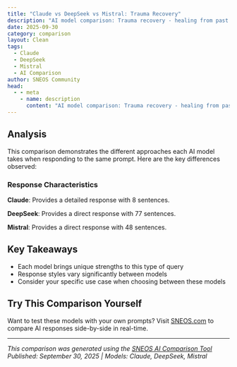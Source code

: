 ```yaml
---
title: "Claude vs DeepSeek vs Mistral: Trauma Recovery"
description: "AI model comparison: Trauma recovery - healing from past emotional wounds..."
date: 2025-09-30
category: comparison
layout: Clean
tags:
  - Claude
  - DeepSeek
  - Mistral
  - AI Comparison
author: SNEOS Community
head:
  - - meta
    - name: description
      content: "AI model comparison: Trauma recovery - healing from past emotional wounds..."
---
```


<ChatComparison
  title="Claude vs DeepSeek vs Mistral: Trauma Recovery"
  prompt="Trauma recovery - healing from past emotional wounds"
  :responses='{
    "Claude": "# Trauma Recovery: A Path to Healing\n\nHealing from emotional wounds is a deeply personal journey that requires patience, self-compassion, and often professional support. Here\u0027s a framework for understanding and approaching trauma recovery:\n\n## Understanding Trauma\u0027s Impact\n\n**Common effects:**\n- Hypervigilance or emotional numbing\n- Difficulty trusting others or yourself\n- Intrusive memories or avoidance\n- Physical symptoms (sleep issues, tension, fatigue)\n- Relationship challenges\n\n## Key Principles of Healing\n\n### 1. **Safety First**\n- Create physical and emotional safety\n- Establish stable routines and environments\n- Learn grounding techniques for overwhelming moments\n\n### 2. **Process with Support**\n- Consider therapy (EMDR, trauma-focused CBT, somatic therapy)\n- Join support groups when ready\n- Lean on trusted friends/family appropriately\n\n### 3. **Reconnect with Your Body**\n- Gentle movement (yoga, walking, stretching)\n- Breathwork and mindfulness practices\n- Notice physical sensations without judgment\n\n### 4. **Rebuild Your Narrative**\n- Journal about your experiences\n- Separate past from present\n- Recognize your resilience and growth\n\n## Practical Healing Tools\n\n**Daily practices:**\n- Grounding exercises (5-4-3-2-1 technique)\n- Self-compassion practices\n- Setting healthy boundaries\n- Engaging in meaningful activities\n\n**Professional options:**\n- Individual therapy\n- Group therapy\n- Specialized trauma treatments\n- Medication when appropriate\n\n## Remember\n\nHealing isn\u0027t linear\u2014expect ups and downs. You deserve support, and recovery is possible with time and the right resources.\n\nWhat aspect of trauma recovery feels most relevant to your current situation?",
    "DeepSeek": "Of course. Healing from past emotional wounds is a profound and deeply personal journey. It\u0027s not about erasing the past, but about integrating your experiences in a way that allows you to live a full, vibrant, and connected life in the present.\n\nThis guide is a comprehensive overview of the trauma recovery process, broken down into phases and essential practices.\n\n### The Core Principle: Safety is the Foundation\n\nHealing cannot begin until your nervous system feels safe. Trauma keeps the body and mind in a state of high alert (fight, flight, freeze, or fawn). The first and most crucial step is to establish a sense of safety, both internally and externally.\n\n---\n\n### Phase 1: Stabilization and Building Safety\n\nThis phase is about \u0022resource building\u0022 \u2013 creating a toolkit to help you manage the intense emotions and sensations that can arise.\n\n1.  **Establish External Safety:**\n    *   **Environment:** Create a physical space that feels calm and secure.\n    *   **Relationships:** Identify and, if necessary, set firm boundaries with people who are triggering, dismissive, or harmful. Surround yourself with supportive, trustworthy individuals.\n\n2.  **Develop Internal Safety \u0026 Self-Regulation:**\n    *   **Grounding Techniques:** These bring you back to the present moment when you feel triggered or dissociated.\n        *   **5-4-3-2-1 Method:** Name 5 things you can see, 4 things you can feel, 3 things you can hear, 2 things you can smell, and 1 thing you can taste.\n        *   **Physical Grounding:** Hold a piece of ice, press your feet firmly into the floor, feel the texture of your clothing.\n    *   **Somatic (Body-Based) Practices:** Trauma is stored in the body. Practices like **yoga, tai chi, mindful walking, or progressive muscle relaxation** can help release tension and regulate the nervous system.\n    *   **Mindfulness and Meditation:** Learn to observe your thoughts and feelings without judgment. Apps like Calm or Insight Timer can guide you. This creates space between you and your reactive emotions.\n\n3.  **Self-Care as a Non-Negotiable:**\n    *   Prioritize sleep, nutrition, and gentle movement. Your body is the vehicle for your healing; it needs fuel and rest.\n\n---\n\n### Phase 2: Processing the Trauma\n\nThis phase should not be rushed and is often best done with the guidance of a trained therapist. It involves gently confronting and making sense of the traumatic memories.\n\n1.  **Therapeutic Modalities for Trauma Processing:**\n    *   **Trauma-Focused Cognitive Behavioral Therapy (TF-CBT):** Helps challenge and reframe distorted beliefs related to the trauma (e.g., \u0022It was my fault,\u0022 \u0022I am not safe\u0022).\n    *   **EMDR (Eye Movement Desensitization and Reprocessing):** Uses bilateral stimulation (like eye movements) to help the brain reprocess traumatic memories, reducing their emotional charge.\n    *   **Somatic Experiencing:** Focuses on releasing the physical energy trapped in the body from the traumatic event.\n    *   **Internal Family Systems (IFS):** Views the mind as made of \u0022parts\u0022 (e.g., an angry part, a wounded child part) and helps you connect with them with compassion to unburden them.\n\n2.  **Narrative Work:**\n    *   Telling your story in a safe, contained space (like a therapist\u0027s office) can help integrate the fragmented memories of trauma. This isn\u0027t about reliving it, but about making it a part of your history, not your entire present.\n\n---\n\n### Phase 3: Reconnection and Integration\n\nThis is the phase where you rebuild your life and identity, not as a \u0022trauma victim,\u0022 but as a whole person who has experienced trauma.\n\n1.  **Rediscovering Your Identity:**\n    *   Trauma can shatter your sense of self. Explore your values, interests, and passions. What brings you joy? What matters to you now?\n    *   Ask yourself: \u0022Who am I beyond my pain?\u0022\n\n2.  **Rebuilding Relationships:**\n    *   Practice vulnerability with safe people. Trauma often leads to isolation; connection is the antidote.\n    *   Learn and practice healthy communication skills.\n\n3.  **Finding Meaning:**\n    *   This is not about saying the trauma was \u0022good.\u0022 It\u0027s about finding purpose in your healing. This could look like:\n        *   Using your experience to help others.\n        *   Developing a deeper sense of empathy and compassion.\n        *   Making a commitment to live authentically and fully.\n\n---\n\n### Essential Mindset Shifts for the Journey\n\n*   **Your Responses are Adaptive:** The ways you coped (hyper-vigilance, numbing, people-pleasing) were brilliant survival strategies at the time. Healing involves thanking those parts for keeping you safe and gently learning new, more sustainable ways of being.\n*   **Healing is Non-Linear:** You will have good days and bad days. This is normal. It\u0027s not a sign of failure; it\u0027s a sign you are human. Progress is a spiral, not a straight line.\n*   **Practice Self-Compassion:** Talk to yourself as you would talk to a beloved friend who is suffering. Shame and self-blame are hallmarks of trauma, and compassion is their kryptonite.\n*   **Patience is a Virtue:** This journey takes time. It\u0027s the slow, steady work of rebuilding a house. Be patient with your pace.\n\n### When to Seek Professional Help\n\nIt is highly recommended to work with a trauma-informed therapist. Seek one if:\n*   You feel completely overwhelmed or stuck.\n*   You are using substances, self-harm, or other risky behaviors to cope.\n*   Your relationships or work life are severely impacted.\n*   You experience flashbacks, severe anxiety, or depression.\n*   You simply feel you cannot do it alone.\n\n**You are not alone.** Millions of people walk this path. The very fact that you are seeking information is a courageous act of self-love and the first step toward reclaiming your life.\n\nBe gentle with yourself. You are healing.",
    "Mistral": "Trauma recovery is a deeply personal and often complex journey that involves healing from past emotional wounds. Here are some steps and strategies that can help:\n\n### 1. **Seek Professional Help**\n   - **Therapy**: Consider working with a mental health professional, such as a therapist or counselor, who specializes in trauma recovery.\n   - **Medication**: In some cases, medication may be prescribed to help manage symptoms of trauma, such as anxiety or depression.\n\n### 2. **Build a Support Network**\n   - **Friends and Family**: Surround yourself with supportive and understanding people.\n   - **Support Groups**: Join groups for people who have experienced similar traumas. This can provide a sense of community and shared understanding.\n\n### 3. **Practice Self-Care**\n   - **Physical Health**: Engage in regular exercise, eat a balanced diet, and get adequate sleep.\n   - **Mental Health**: Practice mindfulness, meditation, or other relaxation techniques to manage stress and anxiety.\n   - **Emotional Health**: Allow yourself to feel your emotions and express them in healthy ways, such as through journaling, art, or talking to a trusted friend.\n\n### 4. **Educate Yourself**\n   - **Understand Trauma**: Learn about the effects of trauma on the brain and body. This can help you understand your reactions and behaviors.\n   - **Recognize Triggers**: Identify what triggers your trauma responses and develop strategies to manage them.\n\n### 5. **Engage in Therapeutic Activities**\n   - **Creative Outlets**: Engage in activities like painting, writing, or music that can help you process your emotions.\n   - **Nature**: Spend time in nature, which can be calming and grounding.\n   - **Physical Activities**: Engage in activities like yoga, dance, or martial arts that can help you reconnect with your body.\n\n### 6. **Set Boundaries**\n   - **Personal Boundaries**: Learn to set and maintain boundaries to protect your emotional and physical well-being.\n   - **Social Boundaries**: Be selective about who you spend time with and avoid toxic relationships.\n\n### 7. **Practice Forgiveness**\n   - **Self-Forgiveness**: Be kind to yourself and forgive yourself for any perceived shortcomings.\n   - **Forgiveness of Others**: While it can be challenging, forgiving those who have harmed you can be a part of the healing process.\n\n### 8. **Reconnect with Yourself**\n   - **Self-Reflection**: Take time to reflect on your experiences and how they have shaped you.\n   - **Self-Compassion**: Treat yourself with kindness and understanding.\n\n### 9. **Seek Spiritual or Religious Support**\n   - **Spiritual Practices**: Engage in practices that align with your beliefs, such as prayer, meditation, or attending religious services.\n   - **Community**: Connect with a spiritual or religious community for support and guidance.\n\n### 10. **Celebrate Progress**\n   - **Acknowledge Milestones**: Recognize and celebrate small victories and progress in your healing journey.\n   - **Be Patient**: Healing is a process that takes time. Be patient with yourself and acknowledge that setbacks are a normal part of recovery.\n\n### 11. **Stay Informed**\n   - **Continuous Learning**: Stay updated on new research and techniques in trauma recovery. This can provide new insights and tools for your journey.\n\n### 12. **Advocate for Yourself**\n   - **Communicate Needs**: Clearly communicate your needs and boundaries to those around you.\n   - **Seek Resources**: Don\u0027t hesitate to seek out resources and support that can aid in your recovery.\n\n### Additional Resources\n   - **Books**: Read books on trauma recovery, such as \u0022The Body Keeps the Score\u0022 by Bessel van der Kolk.\n   - **Online Communities**: Join online forums or social media groups focused on trauma recovery.\n   - **Apps**: Use apps designed for mental health and trauma recovery, such as PTSD Coach or Headspace.\n\nHealing from trauma is a unique journey for each individual. What works for one person may not work for another. The key is to find what resonates with you and to be patient and kind to yourself throughout the process."
  }'
  published-date="22:46"
/>

## Analysis

This comparison demonstrates the different approaches each AI model takes when responding to the same prompt. Here are the key differences observed:

### Response Characteristics

**Claude**: Provides a detailed response with 8 sentences. 

**DeepSeek**: Provides a direct response with 77 sentences. 

**Mistral**: Provides a direct response with 48 sentences. 

## Key Takeaways

- Each model brings unique strengths to this type of query
- Response styles vary significantly between models
- Consider your specific use case when choosing between these models

## Try This Comparison Yourself

Want to test these models with your own prompts? Visit [SNEOS.com](https://sneos.com) to compare AI responses side-by-side in real-time.

---

*This comparison was generated using the [SNEOS AI Comparison Tool](https://sneos.com)*
*Published: September 30, 2025 | Models: Claude, DeepSeek, Mistral*

